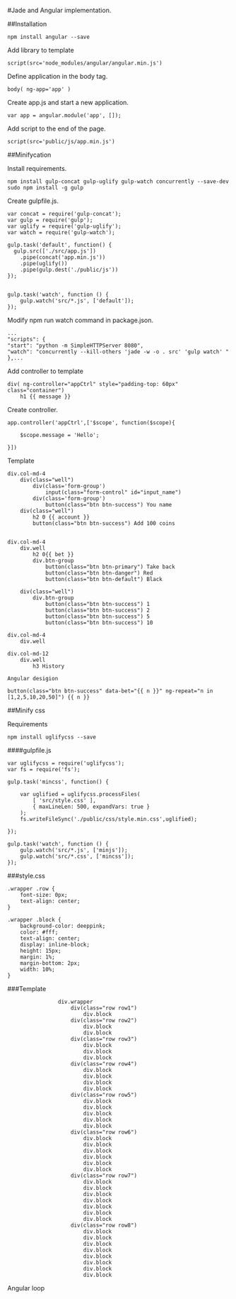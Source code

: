 #Jade and Angular implementation.

##Installation

	npm install angular --save

Add library to template

	script(src='node_modules/angular/angular.min.js')

Define application in the body tag.

	body( ng-app='app' )
	
Create app.js and start a new application.

	var app = angular.module('app', []);

Add script to the end of the page.

	script(src='public/js/app.min.js')

##Minifycation

Install requirements.

    npm install gulp-concat gulp-uglify gulp-watch concurrently --save-dev
    sudo npm install -g gulp

Create gulpfile.js.

    var concat = require('gulp-concat');
    var gulp = require('gulp');
    var uglify = require('gulp-uglify');
    var watch = require('gulp-watch');

    gulp.task('default', function() {
      gulp.src(['./src/app.js'])
        .pipe(concat('app.min.js'))
        .pipe(uglify())
        .pipe(gulp.dest('./public/js'))
    });


    gulp.task('watch', function () {
        gulp.watch('src/*.js', ['default']);
    });

Modify npm run watch command in package.json.

    ...
    "scripts": {
    "start": "python -m SimpleHTTPServer 8080",
    "watch": "concurrently --kill-others 'jade -w -o . src' 'gulp watch' "
    },...    

Add controller to template

    div( ng-controller="appCtrl" style="padding-top: 60px" class="container")
        h1 {{ message }}

Create controller.

    app.controller('appCtrl',['$scope', function($scope){

        $scope.message = 'Hello';

    }])	

Template

    div.col-md-4
        div(class="well")
            div(class='form-group')
                input(class="form-control" id="input_name")
            div(class='form-group')
                button(class="btn btn-success") You name
        div(class="well")
            h2 0 {{ account }} 
            button(class="btn btn-success") Add 100 coins


    div.col-md-4
        div.well
            h2 0{{ bet }}
            div.btn-group              
                button(class="btn btn-primary") Take back
                button(class="btn btn-danger") Red
                button(class="btn btn-default") Black  

        div(class="well")   
            div.btn-group              
                button(class="btn btn-success") 1
                button(class="btn btn-success") 2
                button(class="btn btn-success") 5
                button(class="btn btn-success") 10                  
    
    div.col-md-4
        div.well

    div.col-md-12
        div.well
            h3 History

> 
    Angular desigion

    button(class="btn btn-success" data-bet="{{ n }}" ng-repeat="n in [1,2,5,10,20,50]") {{ n }}

##Minify css

Requirements

    npm install uglifycss --save


####gulpfile.js

    var uglifycss = require('uglifycss');
    var fs = require('fs');

    gulp.task('mincss', function() {

        var uglified = uglifycss.processFiles(
            [ 'src/style.css' ],
            { maxLineLen: 500, expandVars: true }
        );
        fs.writeFileSync('./public/css/style.min.css',uglified);

    });

    gulp.task('watch', function () {
        gulp.watch('src/*.js', ['minjs']);
        gulp.watch('src/*.css', ['mincss']);
    });

###style.css

    .wrapper .row {
        font-size: 0px;
        text-align: center;
    }

    .wrapper .block {
        background-color: deeppink;
        color: #fff;
        text-align: center;
        display: inline-block;
        height: 15px;
        margin: 1%;
        margin-bottom: 2px;
        width: 10%;
    }

###Template

                    div.wrapper
                        div(class="row row1")
                            div.block
                        div(class="row row2")
                            div.block
                            div.block
                        div(class="row row3")
                            div.block
                            div.block
                            div.block
                        div(class="row row4")
                            div.block
                            div.block
                            div.block
                            div.block
                        div(class="row row5")
                            div.block
                            div.block
                            div.block
                            div.block
                            div.block
                        div(class="row row6")
                            div.block
                            div.block
                            div.block
                            div.block
                            div.block
                            div.block
                        div(class="row row7")
                            div.block
                            div.block
                            div.block
                            div.block
                            div.block
                            div.block
                            div.block
                        div(class="row row8")
                            div.block
                            div.block
                            div.block
                            div.block
                            div.block
                            div.block
                            div.block
                            div.block
Angular loop





